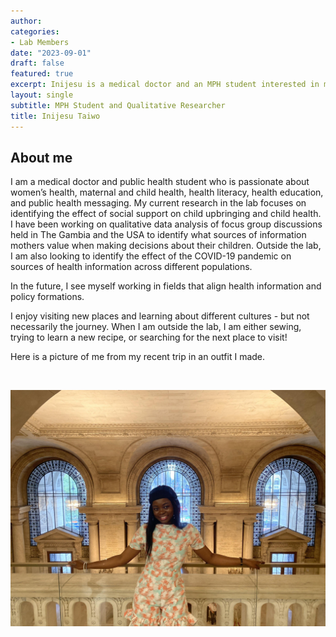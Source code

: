 ```yaml
---
author: 
categories:
- Lab Members
date: "2023-09-01"
draft: false
featured: true
excerpt: Inijesu is a medical doctor and an MPH student interested in maternal and child health, health literacy, and public health messaging
layout: single
subtitle: MPH Student and Qualitative Researcher
title: Inijesu Taiwo
---
```


## About me 

I am a medical doctor and public health student who is passionate about women’s health, maternal and child health, health literacy, health education, and public health messaging. My current research in the lab focuses on identifying the effect of social support on child upbringing and child health. I have been working on qualitative data analysis of focus group discussions held in The Gambia and the USA to identify what sources of information mothers value when making decisions about their children. Outside the lab, I am also looking to identify the effect of the COVID-19 pandemic on sources of health information across different populations.

In the future, I see myself working in fields that align health information and policy formations.

I enjoy visiting new places and learning about different cultures - but not necessarily the journey. When I am outside the lab, I am either sewing, trying to learn a new recipe, or searching for the next place to visit!

Here is a picture of me from my recent trip in an outfit I made.

<br>

![](ini-image-full.jpeg)



